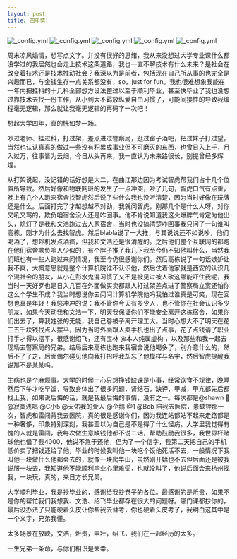 ```yaml
---
layout: post
title: 四年情!
---
```


![_config.yml](http://b260.photo.store.qq.com/psb?/V14NG3L02CpznB/dK3kZknqYYoa1sAjaTZqmYMMP.CHtvQV1i1gWxsVCQw!/o/YfciBZulPQAAYs.KAJvIOwAAb0OoBptZOwAA&bo=ngL3ASADWAIBADQ!&rf=viewer_4)
![_config.yml](http://b260.photo.store.qq.com/psb?/V14NG3L02CpznB/SQWXrvSFRyu*wirIoLYZ28EdmtzwLcxIqfcJpwZjcSE!/o/YbaXAJv1OwAAYjgkApttPQAAb7GcA5tMPQAA&bo=ngL3ASADWAIBADQ!&rf=viewer_4)
![_config.yml](http://r.photo.store.qq.com/psb?/V14NG3L0240SwD/w3FwXn0HQEphYajwK0I06Y7GIypbCw1QEJ17ZOo8vdU!/o/dGMC*Z2CFAAA&bo=IANYAkAGsAQBAKw!&rf=viewer_4)
![_config.yml](http://b264.photo.store.qq.com/psb?/V14NG3L0240SwD/8c0vL8rC5qzR8zexIezSHEQNWI6uan9*zqJBkx6C5ps!/b/dMXfYp2GFAAA&bo=IANYAkAGsAQBCKQ!&rf=viewer_4)
![_config.yml](http://r.photo.store.qq.com/psb?/V14NG3L0240SwD/vHrObtP6P*y7ipOHlo1IDuxuGAjAsR6DuBCF*tKUuWY!/o/dLVvtoa4KAAA&bo=RAIgA4QCeQMBAL4!&rf=viewer_4)

  <p>周末凉风煽情，想写点文字。并没有很好的思绪，我从来没想过大学专业课什么都没学过的我居然也会走上技术这条道路，我也一直不解技术有什么未来？是社会在改变着技术还是技术推动社会？我深以为是前者，包括现在自己所从事的也完全是兴趣而已，与金钱生存一点关系都没有，so，just for fun。我也很难想象我能在一年内把挂科的十几科全部想方设法整过以至于顺利毕业，甚至快毕业了我也没想过靠技术去找一份工作，从小到大不羁放纵爱自由习惯了，可能间接性的导致我编程毫无逻辑，那么就让我毫无逻辑的再码字一次吧！</p>
       <p>想起大学四年，真的恍如梦一场。</P>
        <p>吵过老师、挂过科，打过架，差点进过警察局，逛过窑子酒吧，把过妹子打过望，当然也认认真真的做过一些没有积累成事业但不可磨灭的东西，也曾日入上千，月入过万，往事皆为云烟，今日从头再来，我一直认为未来路很长，别提曾经多辉煌。</p>
        <p>从打架说起，没记错的话好想是大二，在曲江那边因为考试智虎帮我们占十几个位置所导致。然后好像和物联网班的发生了一点冲突，吵了几句，智虎口气有点重，晚上有几个人跑来宿舍找智虎然后说了些什么我也没听清楚，因为当时好像在玩牌还是什么。后面打完了才越想越不对劲，我就问智虎，刚那几个是什么人呀，对你又吼又骂的，欺负咱宿舍没人还是咋回事。他不肯说知道我这火爆脾气肯定为他出头，熄灯了是我和文浩跑过去人家宿舍，当时也没搞清楚咋回事我只问了一句谁叫高栋，刚才为什么去找智虎。然后blabla说了一大推，与其说说还不如说吵，他们喝酒了，想趁机发点酒疯，但我和文浩还是很清醒的。之后他们整个互联网的都跑在他们宿舍欺负咱人少似的，有个胖子推了我几下我至今仍不知他叫什么，当然我们班也有一些人跑过来问情况，我至今仍很感谢你们。然后高栋说了一句话嫉妒让我不爽，大概意思就是整个计算机院谁不认识他，然后仗着他家就是西安的认识几个混社会的朋友，从小在彭水鬼混习惯了又不是被见过被人砍这哪能吓住我呢，我当时一天好歹也是日入几百在外面做买卖都跟人打过架差点进了警察局立案还怕你这么个学生不成？我当时想说你去问问计算机学院他吗我怕过谁真是可笑，现在回想也真是年轻！我怒冲冲的说：我不管你今天有多少人，也不管你在社会认识多少朋友，如果今天动我和文浩一下，明天我保证你们不能安全离开这栋宿舍，如果你们出去了，算我姓张的无能，我自己卷被子离开理工大。当时心想大不了明天在花三五千块钱找点人摆平，因为当时外面跟人卖手机也出了点事，花了点钱请了职业打手才得以摆平，很感谢绍飞，还有宝林 @本人纯属虚构 ，以及那些和我一起去现场去警察局的兄弟。结局后来高栋也跑来我宿舍说他喝多了，别介意什么的，然后不了了之，后面偶尔碰见他向我打招呼我却忘了他模样与名字，然后智虎提醒我说那不是某某吗。</p>
    <p>生病也是个麻烦事。大学的时候一心只想挣钱缺课是小事，经常饮食不规律，晚睡然后下午才吃早饭，导致身体出了很多问题，肾结石，缺钾，甲减，甲亢都先后都找上我，如果说后悔的话，就是我最后悔的事情，没有之一。每次都是@shawn 🏁@寂寞浅唱 @C小5 @天佑我的爱人 @企鹅 @1 @Bob 陪我去医院，患缺钾那一次，智虎和雷闯背我去医院，真的很是感谢你们，因为我连站都站不起来走路都是一种奢侈，印象特别深刻，我甚至以为自己是不是得了什么怪病。大学里我觉得有愧的人就是雷闯，我每次做生意缺钱他都不说二话，帮助鼓励我很多，我世界杯赌球他也借了我4000，他说不急于还他，但为了一个信字，我第二天把自己的手机低价卖了把钱还给了他，毕业的时候我叫他一块吃个饭他死活不去，一般情况下我叫他一块做什么他都会去的，就像一块爬华山，虽然刚开始也不去但后面还是被我说服一块去，我知道他不能顺利毕业心里难受，也就没叫了，他说后面会来杭州找我，一块玩，真的，来日方长兄弟。<p>
         <p>大学顺利毕业，我是抄毕业的，感谢给我抄卷子的各位。最感谢的是炘贵，如果不是你的帮忙我们我想我、文浩、绍飞毕业都存在很大的问题呀。哪门课都抄你的，最后没办法了只能硬着头皮让你帮我去替考，你也硬着头皮考了，我明白这其中是一个义字，兄弟我懂。</p>
        <p>太多场景在放映，文浩，炘贵，申壮，绍飞，我们在一起经历的太多。</p>
        <p>一生兄弟一条命，与你们相识是荣幸。</p>
